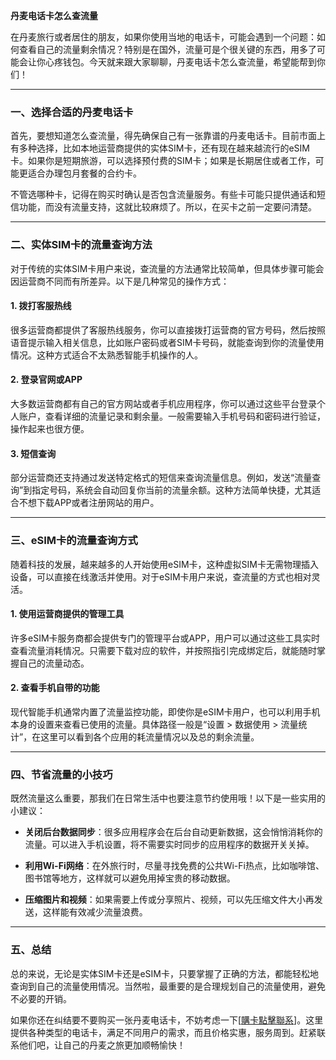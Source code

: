 **丹麦电话卡怎么查流量**

在丹麦旅行或者居住的朋友，如果你使用当地的电话卡，可能会遇到一个问题：如何查看自己的流量剩余情况？特别是在国外，流量可是个很关键的东西，用多了可能会让你心疼钱包。今天就来跟大家聊聊，丹麦电话卡怎么查流量，希望能帮到你们！

---

### **一、选择合适的丹麦电话卡**
首先，要想知道怎么查流量，得先确保自己有一张靠谱的丹麦电话卡。目前市面上有多种选择，比如本地运营商提供的实体SIM卡，还有现在越来越流行的eSIM卡。如果你是短期旅游，可以选择预付费的SIM卡；如果是长期居住或者工作，可能更适合办理包月套餐的合约卡。

不管选哪种卡，记得在购买时确认是否包含流量服务。有些卡可能只提供通话和短信功能，而没有流量支持，这就比较麻烦了。所以，在买卡之前一定要问清楚。

---

### **二、实体SIM卡的流量查询方法**
对于传统的实体SIM卡用户来说，查流量的方法通常比较简单，但具体步骤可能会因运营商不同而有所差异。以下是几种常见的操作方式：

#### **1. 拨打客服热线**
很多运营商都提供了客服热线服务，你可以直接拨打运营商的官方号码，然后按照语音提示输入相关信息，比如账户密码或者SIM卡号码，就能查询到你的流量使用情况。这种方式适合不太熟悉智能手机操作的人。

#### **2. 登录官网或APP**
大多数运营商都有自己的官方网站或者手机应用程序，你可以通过这些平台登录个人账户，查看详细的流量记录和剩余量。一般需要输入手机号码和密码进行验证，操作起来也很方便。

#### **3. 短信查询**
部分运营商还支持通过发送特定格式的短信来查询流量信息。例如，发送“流量查询”到指定号码，系统会自动回复你当前的流量余额。这种方法简单快捷，尤其适合不想下载APP或者注册网站的用户。

---

### **三、eSIM卡的流量查询方式**
随着科技的发展，越来越多的人开始使用eSIM卡，这种虚拟SIM卡无需物理插入设备，可以直接在线激活并使用。对于eSIM卡用户来说，查流量的方式也相对灵活。

#### **1. 使用运营商提供的管理工具**
许多eSIM卡服务商都会提供专门的管理平台或APP，用户可以通过这些工具实时查看流量消耗情况。只需要下载对应的软件，并按照指引完成绑定后，就能随时掌握自己的流量动态。

#### **2. 查看手机自带的功能**
现代智能手机通常内置了流量监控功能，即使你是eSIM卡用户，也可以利用手机本身的设置来查看已使用的流量。具体路径一般是“设置 > 数据使用 > 流量统计”，在这里可以看到各个应用的耗流量情况以及总的剩余流量。

---

### **四、节省流量的小技巧**
既然流量这么重要，那我们在日常生活中也要注意节约使用哦！以下是一些实用的小建议：

- **关闭后台数据同步**：很多应用程序会在后台自动更新数据，这会悄悄消耗你的流量。可以进入手机设置，将不需要实时同步的应用程序的数据开关关掉。
  
- **利用Wi-Fi网络**：在外旅行时，尽量寻找免费的公共Wi-Fi热点，比如咖啡馆、图书馆等地方，这样就可以避免用掉宝贵的移动数据。

- **压缩图片和视频**：如果需要上传或分享照片、视频，可以先压缩文件大小再发送，这样能有效减少流量浪费。

---

### **五、总结**
总的来说，无论是实体SIM卡还是eSIM卡，只要掌握了正确的方法，都能轻松地查询到自己的流量使用情况。当然啦，最重要的是合理规划自己的流量使用，避免不必要的开销。

如果你还在纠结要不要购买一张丹麦电话卡，不妨考虑一下[[購卡點擊聯系](https://t.me/s/esim1088)]。这里提供各种类型的电话卡，满足不同用户的需求，而且价格实惠，服务周到。赶紧联系他们吧，让自己的丹麦之旅更加顺畅愉快！
